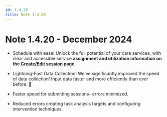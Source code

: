 ```yaml
---
id: 1.4.20
title: Note 1.4.20
---
```


# Note 1.4.20 - December 2024

- Schedule with ease! Unlock the full potential of your care services, with clear and accessible service **assignment and utilization information on the [Create/Edit session](../Session/CreateEditCancelSession.md) page.**

- Lightning-Fast Data Collection! We’ve significantly improved the speed of data collection! Input data faster and more efficiently than ever before. 🚀

- Faster speed for submitting sessions- errors minimized.

- Reduced errors creating task analysis targets and configuring intervention techniques.